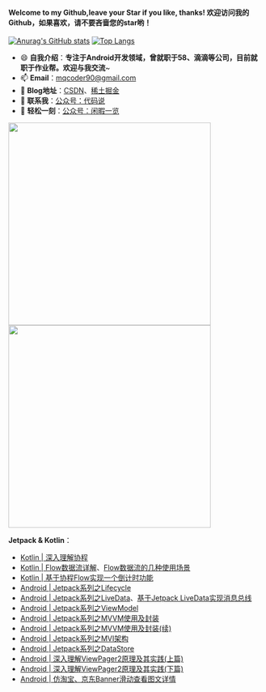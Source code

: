 #### Welcome to my Github,leave your Star if you like, thanks!  欢迎访问我的Github，如果喜欢，请不要吝啬您的star哟！

<!--
**crazyqiang/crazyqiang** is a ✨ _special_ ✨ repository because its `README.md` (this file) appears on your GitHub profile.

Here are some ideas to get you started:

- 🔭 I’m currently working on ...
- 🌱 I’m currently learning ...
- 👯 I’m looking to collaborate on ...
- 🤔 I’m looking for help with ...
- 💬 Ask me about ...
- 📫 How to reach me: ...
- 😄 Pronouns: ...
- ⚡ Fun fact: ...
-->
[![Anurag's GitHub stats](https://github-readme-stats.vercel.app/api?username=crazyqiang&hide=contribs&theme=moltack)](https://github.com/anuraghazra/github-readme-stats)
[![Top Langs](https://github-readme-stats.vercel.app/api/top-langs/?username=crazyqiang&layout=compact&theme=moltack)](https://github.com/anuraghazra/github-readme-stats)

- 😄 **自我介绍**：**专注于Android开发领域，曾就职于58、滴滴等公司，目前就职于作业帮。欢迎与我交流**~
- 📫 **Email**：[mqcoder90@gmail.com](mqcoder90@gmail.com)
- 🔭 **Blog地址**：[CSDN](https://blog.csdn.net/u013700502)、[稀土掘金](https://juejin.cn/user/1503787636231613/posts)
- 💬 **联系我**：[公众号：代码说](https://mp.weixin.qq.com/mp/profile_ext?action=home&__biz=Mzg4Mjc1ODA1Mw==&scene=124#wechat_redirect)
- 👯 **轻松一刻**：[公众号：闲暇一览](https://xmkp-1253152423.cos.ap-beijing.myqcloud.com/wechat_easy_time.png)


<img src="https://xmkp-1253152423.cos.ap-beijing.myqcloud.com/wechat_code_talk3.png" width="400"> <img src="https://xmkp-1253152423.cos.ap-beijing.myqcloud.com/wechat_easy_time.png" width="400">

**Jetpack & Kotlin**：
- [Kotlin | 深入理解协程](https://mp.weixin.qq.com/s/AkG-AataO87VOVS_FIONvA)
- [Kotlin | Flow数据流详解](https://mp.weixin.qq.com/s/aWLhx8UrQpJbYfiZwfrzKQ)、[Flow数据流的几种使用场景](https://mp.weixin.qq.com/s/b8Diiw1Hsn3AH1Anhq533A)
- [Kotlin | 基于协程Flow实现一个倒计时功能](https://mp.weixin.qq.com/s/IJYEj00576ircTkDHjnrcg)
- [Android | Jetpack系列之Lifecycle](https://mp.weixin.qq.com/s/4jpkGIXBEm8U-JJVygtMYQ)
- [Android | Jetpack系列之LiveData](https://mp.weixin.qq.com/s/P57FZLdIbvz5sfPhsi8f6w)、[基于Jetpack LiveData实现消息总线](https://mp.weixin.qq.com/s/0lC7eRf9t0jrK0pL2jcD_A)
- [Android | Jetpack系列之ViewModel](https://mp.weixin.qq.com/s/PO80YOUbMFC2V3w5EMa22g)
- [Android | Jetpack系列之MVVM使用及封装](https://mp.weixin.qq.com/s/dTgGyNqYvc8U3hdcDy0QHQ)
- [Android | Jetpack系列之MVVM使用及封装(续)](https://mp.weixin.qq.com/s/8joYeL__3-2LLWKflICh_Q)
- [Android | Jetpack系列之MVI架构](https://mp.weixin.qq.com/s/lCgztZ4g2qCftFhR2yJiLw)
- [Android | Jetpack系列之DataStore](https://mp.weixin.qq.com/s/zzucf9ZhBWr4Pqru9xWP_g)
- [Android | 深入理解ViewPager2原理及其实践(上篇)](https://mp.weixin.qq.com/s/zb_A3Ytqvc7smFCB4U8YYA)
- [Android | 深入理解ViewPager2原理及其实践(下篇)](https://mp.weixin.qq.com/s/5M7rNBbhg3_gHbaOF_WZZA)
- [Android | 仿淘宝、京东Banner滑动查看图文详情](https://mp.weixin.qq.com/s/xMh-h5wJHO6By6l4bjQc8g)
